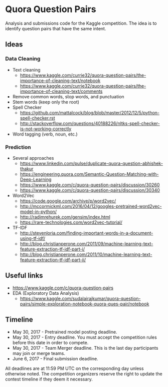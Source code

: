 # Quora Question Pairs

Analysis and submissions code for the Kaggle competition. The idea is to identify question pairs that have the same intent.

## Ideas

### Data Cleaning

* Text cleaning
    - https://www.kaggle.com/currie32/quora-question-pairs/the-importance-of-cleaning-text/notebook
    - https://www.kaggle.com/currie32/quora-question-pairs/the-importance-of-cleaning-text/comments
* Remove common words, stop words, and punctuation
* Stem words (keep only the root)
* Spell Checker
    - https://github.com/mattalcock/blog/blob/master/2012/12/5/python-spell-checker.rst
    - http://stackoverflow.com/questions/40188226/nltks-spell-checker-is-not-working-correctly
* Word tagging (verb, noun, etc.)

### Prediction

* Several approaches
    - https://www.linkedin.com/pulse/duplicate-quora-question-abhishek-thakur
    - https://engineering.quora.com/Semantic-Question-Matching-with-Deep-Learning
    - https://www.kaggle.com/c/quora-question-pairs/discussion/30260
    - https://www.kaggle.com/c/quora-question-pairs/discussion/30340
* Word2Vec
    - https://code.google.com/archive/p/word2vec/
	- http://mccormickml.com/2016/04/12/googles-pretrained-word2vec-model-in-python/
	- http://radimrehurek.com/gensim/index.html
	- https://rare-technologies.com/word2vec-tutorial/
* TF-IDF
    - http://stevenloria.com/finding-important-words-in-a-document-using-tf-idf/
    - http://blog.christianperone.com/2011/09/machine-learning-text-feature-extraction-tf-idf-part-i/
    - http://blog.christianperone.com/2011/10/machine-learning-text-feature-extraction-tf-idf-part-ii/

## Useful links

* https://www.kaggle.com/c/quora-question-pairs
* EDA (Exploratory Data Analysis)
    - https://www.kaggle.com/sudalairajkumar/quora-question-pairs/simple-exploration-notebook-quora-ques-pair/notebook

## Timeline

* May 30, 2017 - Pretrained model posting deadline.
* May 30, 2017 - Entry deadline. You must accept the competition rules before this date in order to compete.
* May 30, 2017 - Team Merger deadline. This is the last day participants may join or merge teams.
* June 6, 2017 - Final submission deadline.

All deadlines are at 11:59 PM UTC on the corresponding day unless otherwise noted. The competition organizers reserve the right to update the contest timeline if they deem it necessary.
